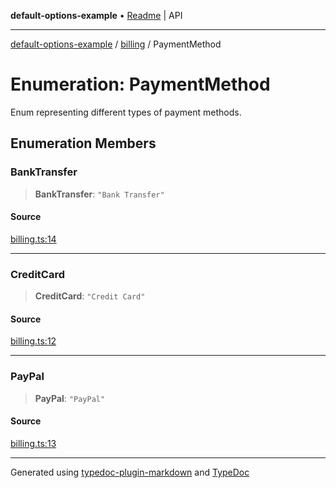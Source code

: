 **default-options-example** • [Readme](../../README.md) \| API

***

[default-options-example](../../modules.md) / [billing](../README.md) / PaymentMethod

# Enumeration: PaymentMethod

Enum representing different types of payment methods.

## Enumeration Members

### BankTransfer

> **BankTransfer**: `"Bank Transfer"`

#### Source

[billing.ts:14](https://github.com/tgreyuk/typedoc-plugin-markdown-examples/blob/ce7cd91/examples/core/src/billing.ts#L14)

***

### CreditCard

> **CreditCard**: `"Credit Card"`

#### Source

[billing.ts:12](https://github.com/tgreyuk/typedoc-plugin-markdown-examples/blob/ce7cd91/examples/core/src/billing.ts#L12)

***

### PayPal

> **PayPal**: `"PayPal"`

#### Source

[billing.ts:13](https://github.com/tgreyuk/typedoc-plugin-markdown-examples/blob/ce7cd91/examples/core/src/billing.ts#L13)

***

Generated using [typedoc-plugin-markdown](https://www.npmjs.com/package/typedoc-plugin-markdown) and [TypeDoc](https://typedoc.org/)
